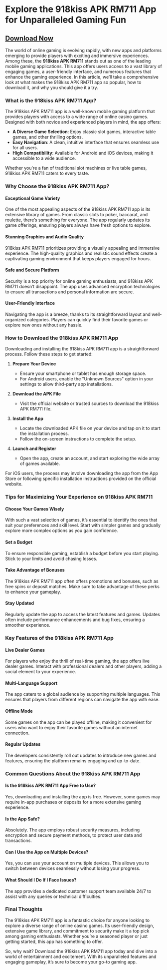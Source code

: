 # Explore the 918kiss APK RM711 App for Unparalleled Gaming Fun

## [Download Now](https://bom.so/WDTpOk)

The world of online gaming is evolving rapidly, with new apps and platforms emerging to provide players with exciting and immersive experiences. Among these, the **918kiss APK RM711** stands out as one of the leading mobile gaming applications. This app offers users access to a vast library of engaging games, a user-friendly interface, and numerous features that enhance the gaming experience. In this article, we’ll take a comprehensive look at what makes the 918kiss APK RM711 app so popular, how to download it, and why you should give it a try.

### What is the 918kiss APK RM711 App?

The 918kiss APK RM711 app is a well-known mobile gaming platform that provides players with access to a wide range of online casino games. Designed with both novice and experienced players in mind, the app offers:

- **A Diverse Game Selection**: Enjoy classic slot games, interactive table games, and other thrilling options.
- **Easy Navigation**: A clean, intuitive interface that ensures seamless use for all users.
- **High Compatibility**: Available for Android and iOS devices, making it accessible to a wide audience.

Whether you're a fan of traditional slot machines or live table games, 918kiss APK RM711 caters to every taste.

### Why Choose the 918kiss APK RM711 App?

#### Exceptional Game Variety
One of the most appealing aspects of the 918kiss APK RM711 app is its extensive library of games. From classic slots to poker, baccarat, and roulette, there’s something for everyone. The app regularly updates its game offerings, ensuring players always have fresh options to explore.

#### Stunning Graphics and Audio Quality
918kiss APK RM711 prioritizes providing a visually appealing and immersive experience. The high-quality graphics and realistic sound effects create a captivating gaming environment that keeps players engaged for hours.

#### Safe and Secure Platform
Security is a top priority for online gaming enthusiasts, and 918kiss APK RM711 doesn’t disappoint. The app uses advanced encryption technologies to ensure all transactions and personal information are secure.

#### User-Friendly Interface
Navigating the app is a breeze, thanks to its straightforward layout and well-organized categories. Players can quickly find their favorite games or explore new ones without any hassle.

### How to Download the 918kiss APK RM711 App

Downloading and installing the 918kiss APK RM711 app is a straightforward process. Follow these steps to get started:

1. **Prepare Your Device**
   - Ensure your smartphone or tablet has enough storage space.
   - For Android users, enable the "Unknown Sources" option in your settings to allow third-party app installations.

2. **Download the APK File**
   - Visit the official website or trusted sources to download the 918kiss APK RM711 file.

3. **Install the App**
   - Locate the downloaded APK file on your device and tap on it to start the installation process.
   - Follow the on-screen instructions to complete the setup.

4. **Launch and Register**
   - Open the app, create an account, and start exploring the wide array of games available.

For iOS users, the process may involve downloading the app from the App Store or following specific installation instructions provided on the official website.

### Tips for Maximizing Your Experience on 918kiss APK RM711

#### Choose Your Games Wisely
With such a vast selection of games, it’s essential to identify the ones that suit your preferences and skill level. Start with simpler games and gradually explore more complex options as you gain confidence.

#### Set a Budget
To ensure responsible gaming, establish a budget before you start playing. Stick to your limits and avoid chasing losses.

#### Take Advantage of Bonuses
The 918kiss APK RM711 app often offers promotions and bonuses, such as free spins or deposit matches. Make sure to take advantage of these perks to enhance your gameplay.

#### Stay Updated
Regularly update the app to access the latest features and games. Updates often include performance enhancements and bug fixes, ensuring a smoother experience.

### Key Features of the 918kiss APK RM711 App

#### Live Dealer Games
For players who enjoy the thrill of real-time gaming, the app offers live dealer games. Interact with professional dealers and other players, adding a social element to your experience.

#### Multi-Language Support
The app caters to a global audience by supporting multiple languages. This ensures that players from different regions can navigate the app with ease.

#### Offline Mode
Some games on the app can be played offline, making it convenient for users who want to enjoy their favorite games without an internet connection.

#### Regular Updates
The developers consistently roll out updates to introduce new games and features, ensuring the platform remains engaging and up-to-date.

### Common Questions About the 918kiss APK RM711 App

#### Is the 918kiss APK RM711 App Free to Use?
Yes, downloading and installing the app is free. However, some games may require in-app purchases or deposits for a more extensive gaming experience.

#### Is the App Safe?
Absolutely. The app employs robust security measures, including encryption and secure payment methods, to protect user data and transactions.

#### Can I Use the App on Multiple Devices?
Yes, you can use your account on multiple devices. This allows you to switch between devices seamlessly without losing your progress.

#### What Should I Do If I Face Issues?
The app provides a dedicated customer support team available 24/7 to assist with any queries or technical difficulties.

### Final Thoughts

The 918kiss APK RM711 app is a fantastic choice for anyone looking to explore a diverse range of online casino games. Its user-friendly design, extensive game library, and commitment to security make it a top pick among gaming enthusiasts. Whether you’re a seasoned player or just getting started, this app has something to offer.

So, why wait? Download the 918kiss APK RM711 app today and dive into a world of entertainment and excitement. With its unparalleled features and engaging gameplay, it’s sure to become your go-to gaming app.

